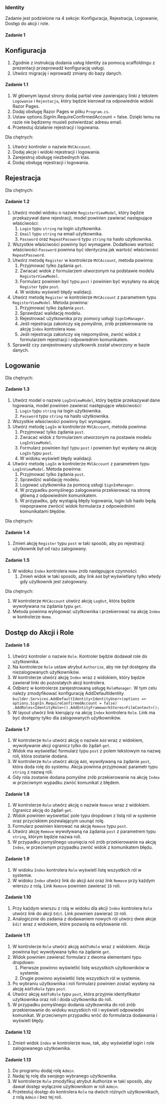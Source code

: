### Identity

Zadanie jest podzielone na 4 sekcje: Konfiguracja, Rejestracja, Logowanie, Dostęp do akcji i role.

#### Zadanie 1

## Konfiguracja

1. Zgodnie z instrukcją dodania usług Identity za pomocą scaffoldingu  z prezentacji przeprowadź konfigurację usługi.
1. Utwórz migrację i wprowadź zmiany do bazy danych.

#### Zadanie 1.1

1. W głównym layout strony dodaj partial view zawierajacy linki z tekstem `Logowanie` i `Rejestacja`, który będzie kierował na odpowiednie widoki Razor Pages.
1. Dodaj obsługę Razor Pages w pliku `Program.cs`.
1. Ustaw options.SignIn.RequireConfirmedAccount = false. Dzięki temu na razie nie będizemy musieli potwierdzać adresu email.
1. Przetestuj działanie rejestracji i logowania.

Dla chętnych:
1. Utwórz kontroler o nazwie `MVCAccount`.
1. Dodaj akcje i widoki rejestracji i logowania. 
1. Zarejestruj obsługę niezbednych klas.
1. Dodaj obsługę rejestracji i logowania.


## Rejestracja

Dla chętnych:
#### Zadanie 1.2

1. Utwórz model widoku o nazwie `RegisterViewModel`, który będzie przekazywał dane rejestracji, model powinien zawierać następujące właściwości:
    1. `Login` typu `string` na login użytkownika.
    1. `Email` typu `string` na email użytkownika.
    1. `Password` oraz `RepeatPassword` typu `string` na hasło użytkownika.
1. Wszystkie właściwości powinny być wymagane. Dodatkowo wartość właściwości `Password` powinna być identyczna jak wartość właściwości `RepeatPassword`.
1. Utwórz metodę `Register` w kontrolerze `MVCAccount`, metoda powinna:
    1. Przyjmować tylko żądania `get`.
    1. Zwracać widok z formularzem utworzonym na podstawie modelu `RegisterViewModel`.
    1. Formularz powinien być typu `post` i powinien być wysyłany na akcję `Register` typu `post`.
    1. W widoku wyświetl błędy walidacji.
1. Utwórz metodę `Register` w kontrolerze `MVCAccount` z parametrem typu `RegisterViewModel`. Metoda powinna:
    1. Przyjmować tylko żądania `post`.
    1. Sprawdzać walidację modelu.
    1. Rejestrować użytkownika przy pomocy usługi `SignInManager`.
    1. Jeśli rejestracja zakończy się pomyślnie, zrób przekierowanie na akcję `Index` kontrolera `Home`.
    1. Jeśli rejestracja zakończy się niepomyślnie, zwróć widok z formularzem rejestracji i odpowiednim komunikatem.
1. Sprawdź czy zarejestrowany użytkownik został utworzony w bazie danych.

## Logowanie

Dla chętnych:
#### Zadanie 1.3

1. Utwórz model o nazwie `LogInViewModel`, który będzie przekazywał dane logowania, model powinien zawierać następujące właściwości:
    1. `Login` typu `string` na login użytkownika.
    1. `Password` typu `string` na hasło użytkownika.
1. Wszystkie właściwości powinny być wymagane.
1. Utwórz metodę `LogIn` w kontrolerze `MVCAccount`, metoda powinna:
    1. Przyjmować tylko żądania `post`.
    1. Zwracać widok z formularzem utworzonym na postawie modelu `LogInViewModel`.
    1. Formularz powinien być typu `post` i powinien być wysłany na akcję `LogIn` typu `post`.
    1. W widoku wyświetl błędy walidacji.
1. Utwórz metodę `LogIn` w kontrolerze `MVCAccount` z parametrem typu `LogInViewModel`. Metoda powinna:
    1. Przyjmować tylko żądania `post`.
    1. Sprawdzić walidację modelu.
    1. Logować użytkownika za pomocą usługi `SignInManager`.
    1. W przypadku pomyślnego zalogowania przekierować na stronę główną z odpowiednim komunikatem.
    1. W przypadku, gdy wystąpią błędy logowania, login lub hasło będą niepoprawne zwrócić widok formularza z odpowiednimi komunikatami błędów.
    
Dla chętnych:
#### Zadanie 1.4

1. Zmień akcję `Register` typu `post` w taki sposób, aby po rejestracji użytkownik był od razu zalogowany.

#### Zadanie 1.5

1. W widoku `Index` kontrolera `Home` zrób następujące czynności:
    1. Zmień widok w taki sposób, aby link `Add` był wyświetlany tylko wtedy gdy użytkownik jest zalogowany.
	
Dla chętnych:	
1. W kontrolerze `MVCAccount` utwórz akcję `LogOut`, która będzie wywoływana na żądania typu `get`.
1. Metoda powinna wylogować użytkownika i przekierować na akcję `Index` w kontrolerze `Home`.

## Dostęp do Akcji i Role

#### Zadanie 1.6

1. Utwórz kontroler o nazwie `Role`. Kontroler będzie dodawał role do użytkownika.
1. Na kontrolerze `Role` ustaw atrybut `Authorize`, aby nie był dostępny dla niezalogowanych użytkowników.
1. W kontrolerze utwórz akcję `Index` wraz z widokiem, który będzie zawierał linki do pozostałych akcji kontrolera.
1. Odbierz w kontrolerze zarejestrowaną usługę `RoleManager`. W tym celu należy zmodyfikować konfigurację AddDefaultIdentity.
`
builder.Services.AddDefaultIdentity<IdentityUser>(options => 
    options.SignIn.RequireConfirmedAccount = false)
    .AddRoles<IdentityRole>().AddEntityFrameworkStores<FilmContext>();
` 
1. W layout utwórz link kierujący na akcję `Index` kontrolera `Role`. Link ma być dostępny tylko dla zalogowanych użytkowników.

#### Zadanie 1.7

1. W kontrolerze `Role` utwórz akcję o nazwie `Add` wraz z widokiem, wywoływanie akcji ogranicz tylko do żądań `get`.
1. Widok ma wyświetlać formularz typu `post` z polem tekstowym na nazwę roli, która zostanie dodana.
1. W kontrolerze `Role` utwórz akcję `Add`, wywoływaną na żądanie `post`, która doda rolę do systemu. Akcja powinna przyjmować parametr typu `string` z nazwą roli.
1. Gdy rola zostanie dodana pomyślne zrób przekierowanie na akcję `Index` w przeciwnym wypadku zwróć komunikat z błędem.

#### Zadanie 1.8

1. W kontrolerze `Role` utwórz akcję o nazwie `Remove` wraz z widokiem. Ogranicz akcję do żądań `get`.
1. Widok powinien wyświetlać pole typu dropdown z listą ról w systemie oraz przyciskiem pozwalającym usunąć rolę.
1. Formularz powinien kierować na akcję `Remove` typu `post`.
1. Utwórz akcję `Remove` wywoływaną na żądania `post` z parametrem typu `string`, którym będzie nazwa roli.
1. W przypadku pomyślnego usunięcia roli zrób przekierowanie na akcję `Index`, w przeciwnym przypadku zwróć widok z komunikatem błędu.

#### Zadanie 1.9

1. W widoku `Index` kontrolera `Role` wyświetl listę wszystkich ról w systemie.
1. W widoku `Index` utwórz link do akcji `Add` oraz link `Remove` przy każdym wierszu z rolą. Link `Remove` powinien zawierać `ID` roli.

#### Zadanie 1.10

1. Przy każdym wierszu z rolą w widoku dla akcji `Index` kontrolera `Role` utwórz link do akcji `Edit`. Link powinien zawierać `ID` roli.
1. Analogicznie do zadania z dodawaniem nowych ról utwórz dwie akcje `Edit` wraz z widokiem, które pozwolą na edytowanie ról.

#### Zadanie 1.11

1. W kontrolerze `Role` utwórz akcję `AddToRole` wraz z widokiem. Akcja powinna być wywoływana tylko na żądanie `get`.
1. Widok powinien zawierać formularz z dwoma elementami typu dropdown:
    1. Pierwsze powinno wyświetlić listę wszystkich użytkowników w systemie.
    1. Drugie powinno wyświetlić listę wszystkich ról w systemie.
1. Po wybraniu użytkownika i roli formularz powinien zostać wysłany na akcję `AddToRole` typu `post`.
1. Utwórz akcję `AddToRole` typu `post`, która przyjmie identyfikator użytkownika oraz roli i doda użytkownika do roli.
1. W przypadku pomyślnego dodania użytkownika do roli zrób przekierowanie do widoku wszystkich ról i wyświetl odpowiedni komunikat. W przeciwnym przypadku wróć do formularza dodawania i wyświetl błędy.

#### Zadanie 1.12

1. Zmień widok `Index` w kontrolerze `Home`, tak, aby wyświetlał login i role zalogowanego użytkownika.

#### Zadanie 1.13

1. Do programu dodaj rolę `Admin`.
1. Nadaj tę rolę dla swojego wybranego użytkownika.
1. W kontrolerze `Role` zmodyfikuj atrybut Authorize w taki sposób, aby dawał dostęp wyłącznie użytkownikom w roli `Admin`.
1. Przetestuj dostęp do kontrolera `Role` na dwóch różnych użytkownikach, z rolą `Admin` i bez tej roli.